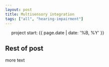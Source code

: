 ```yaml
---
layout: post
title: Multisensory integration
tags: ["all", "hearing-impairment"]
---
```

&nbsp;&nbsp;&nbsp;&nbsp; project start: {{ page.date | date: '%B, %Y' }}
<!--more-->

## Rest of post
more text

